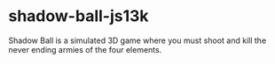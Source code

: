 shadow-ball-js13k
=================

Shadow Ball is a simulated 3D game where you must shoot and kill the never ending armies of the four elements.
